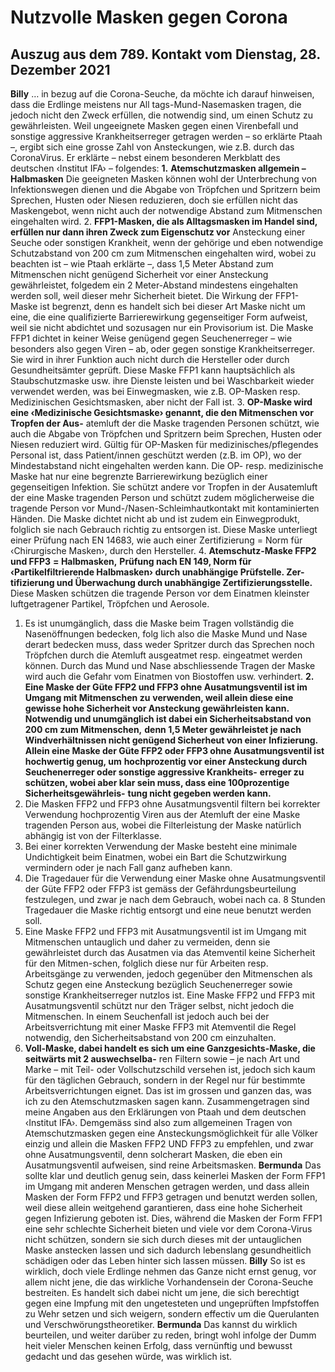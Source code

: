 # Nutzvolle Masken gegen Corona
## Auszug aus dem 789. Kontakt vom Dienstag, 28. Dezember 2021
**Billy** … in bezug auf die Corona-Seuche, da möchte ich darauf hinweisen, dass die Erdlinge meistens nur All
tags-Mund-Nasemasken tragen, die jedoch nicht den Zweck erfüllen, die notwendig sind, um einen Schutz zu gewährleisten. Weil ungeeignete Masken gegen einen Virenbefall und sonstige aggressive Krankheitserreger getragen werden – so erklärte Ptaah –, ergibt sich eine grosse Zahl von Ansteckungen, wie z.B. durch das CoronaVirus. Er erklärte – nebst einem besonderen Merkblatt des deutschen ‹Institut IFA› – folgendes:
**1.** **Atemschutzmasken allgemein – Halbmasken**
Die geeigneten Masken können wohl der Unterbrechung von Infektionswegen dienen und die Abgabe von Tröpfchen und Spritzern beim Sprechen, Husten oder Niesen reduzieren, doch sie erfüllen nicht das Maskengebot, wenn nicht auch der notwendige Abstand zum Mitmenschen eingehalten wird.
2. **FFP1-Masken, die als Alltagsmasken im Handel sind, erfüllen nur dann ihren Zweck zum Eigenschutz vor** Ansteckung einer Seuche oder sonstigen Krankheit, wenn der gehörige und eben notwendige Schutzabstand von 200 cm zum Mitmenschen eingehalten wird, wobei zu beachten ist – wie Ptaah erklärte –, dass 1,5 Meter Abstand zum Mitmenschen nicht genügend Sicherheit vor einer Ansteckung gewährleistet, folgedem ein 2 Meter-Abstand mindestens eingehalten werden soll, weil dieser mehr Sicherheit bietet. Die Wirkung der FFP1-Maske ist begrenzt, denn es handelt sich bei dieser Art Maske nicht um eine, die eine qualifizierte Barrierewirkung gegenseitiger Form aufweist, weil sie nicht abdichtet und sozusagen nur ein Provisorium ist. Die Maske FFP1 dichtet in keiner Weise genügend gegen Seuchenerreger – wie besonders also gegen Viren – ab, oder gegen sonstige Krankheitserreger. Sie wird in ihrer Funktion auch nicht durch die Hersteller oder durch Gesundheitsämter geprüft. Diese Maske FFP1 kann hauptsächlich als Staubschutzmaske usw. ihre Dienste leisten und bei Waschbarkeit wieder verwendet werden, was bei Einwegmasken, wie z.B. OP-Masken resp. Medizinischen Gesichtsmasken, aber nicht der Fall ist.
3. **OP-Maske wird eine ‹Medizinische Gesichtsmaske› genannt, die den Mitmenschen vor Tropfen der Aus-** atemluft der die Maske tragenden Personen schützt, wie auch die Abgabe von Tröpfchen und Spritzern beim Sprechen, Husten oder Niesen reduziert wird. Gültig für OP-Masken für medizinisches/pflegendes Personal ist, dass Patient/innen geschützt werden (z.B. im OP), wo der Mindestabstand nicht eingehalten werden kann. Die OP- resp. medizinische Maske hat nur eine begrenzte Barrierewirkung bezüglich einer gegenseitigen Infektion. Sie schützt andere vor Tropfen in der Ausatemluft der eine Maske tragenden Person und schützt zudem möglicherweise die tragende Person vor Mund-/Nasen-Schleimhautkontakt mit kontaminierten Händen. Die Maske dichtet nicht ab und ist zudem ein Einwegprodukt, folglich sie nach Gebrauch richtig zu entsorgen ist. Diese Maske unterliegt einer Prüfung nach EN 14683, wie auch einer Zertifizierung = Norm für ‹Chirurgische Masken›, durch den Hersteller.
4. **Atemschutz-Maske FFP2 und FFP3** **= Halbmasken,**
**Prüfung nach EN 149, Norm für ‹Partikelfiltrierende Halbmasken› durch unabhängige Prüfstelle. Zer-**
**tifizierung und Überwachung durch unabhängige Zertifizierungsstelle.**
Diese Masken schützen die tragende Person vor dem Einatmen kleinster luftgetragener Partikel, Tröpfchen und Aerosole.
1. Es ist unumgänglich, dass die Maske beim Tragen vollständig die Nasenöffnungen bedecken, folg lich also die Maske Mund und Nase derart bedecken muss, dass weder Spritzer durch das Sprechen noch Tröpfchen durch die Atemluft ausgeatmet resp. eingeatmet werden können. Durch das Mund und Nase abschliessende Tragen der Maske wird auch die Gefahr vom Einatmen von Biostoffen usw. verhindert.
**2.** **Eine Maske der Güte FFP2 und FFP3 ohne Ausatmungsventil ist im Umgang mit Mitmenschen zu**
**verwenden, weil allein diese eine gewisse hohe Sicherheit vor Ansteckung gewährleisten kann.**
**Notwendig und unumgänglich ist dabei ein Sicherheitsabstand von 200 cm zum Mitmenschen,**
**denn 1,5 Meter gewährleistet je nach Windverhältnissen nicht genügend Sicherheut von einer**
**Infizierung.**
**Allein eine Maske der Güte FFP2 oder FFP3 ohne Ausatmungsventil ist hochwertig genug, um**
**hochprozentig vor einer Ansteckung durch Seuchenerreger oder sonstige aggressive Krankheits-**
**erreger zu schützen, wobei aber klar sein muss, dass eine 100prozentige Sicherheitsgewährleis-**
**tung nicht gegeben werden kann.**
3. Die Masken FFP2 und FFP3 ohne Ausatmungsventil filtern bei korrekter Verwendung hochprozentig Viren aus der Atemluft der eine Maske tragenden Person aus, wobei die Filterleistung der Maske natürlich abhängig ist von der Filterklasse.
4. Bei einer korrekten Verwendung der Maske besteht eine minimale Undichtigkeit beim Einatmen, wobei ein Bart die Schutzwirkung vermindern oder je nach Fall ganz aufheben kann.
5. Die Tragedauer für die Verwendung einer Maske ohne Ausatmungsventil der Güte FFP2 oder FFP3 ist gemäss der Gefährdungsbeurteilung festzulegen, und zwar je nach dem Gebrauch, wobei nach ca. 8 Stunden Tragedauer die Maske richtig entsorgt und eine neue benutzt werden soll.
6. Eine Maske FFP2 und FFP3 mit Ausatmungsventil ist im Umgang mit Mitmenschen untauglich und daher zu vermeiden, denn sie gewährleistet durch das Ausatmen via das Atemventil keine Sicherheit für den Mitmen-schen, folglich diese nur für Arbeiten resp. Arbeitsgänge zu verwenden, jedoch gegenüber den Mitmenschen als Schutz gegen eine Ansteckung bezüglich Seuchenerreger sowie sonstige Krankheitserreger nutzlos ist. Eine Maske FFP2 und FFP3 mit Ausatmungsventil schützt nur den Träger selbst, nicht jedoch die Mitmenschen. In einem Seuchenfall ist jedoch auch bei der Arbeitsverrichtung mit einer Maske FFP3 mit Atemventil die Regel notwendig, den Sicherheitsabstand von 200 cm einzuhalten.
7. **Voll-Maske, dabei handelt es sich um eine Ganzgesichts-Maske, die seitwärts mit 2 auswechselba-** ren Filtern sowie – je nach Art und Marke – mit Teil- oder Vollschutzschild versehen ist, jedoch sich kaum für den täglichen Gebrauch, sondern in der Regel nur für bestimmte Arbeitsverrichtungen eignet. Das ist im grossen und ganzen das, was ich zu den Atemschutzmasken sagen kann. Zusammengetragen sind meine Angaben aus den Erklärungen von Ptaah und dem deutschen ‹Institut IFA›. Demgemäss sind also zum allgemeinen Tragen von Atemschutzmasken gegen eine Ansteckungsmöglichkeit für alle Völker einzig und allein die Masken FFP2 UND FFP3 zu empfehlen, und zwar ohne Ausatmungsventil, denn solcherart Masken, die eben ein Ausatmungsventil aufweisen, sind reine Arbeitsmasken.
**Bermunda** Das sollte klar und deutlich genug sein, dass keinerlei Masken der Form FFP1 im Umgang mit
anderen Menschen getragen werden, und dass allein Masken der Form FFP2 und FFP3 getragen und benutzt werden sollen, weil diese allein weitgehend garantieren, dass eine hohe Sicherheit gegen Infizierung geboten ist. Dies, während die Masken der Form FFP1 eine sehr schlechte Sicherheit bieten und viele vor dem Corona-Virus nicht schützen, sondern sie sich durch dieses mit der untauglichen Maske anstecken lassen und sich dadurch lebenslang gesundheitlich schädigen oder das Leben hinter sich lassen müssen.
**Billy** So ist es wirklich, doch viele Erdlinge nehmen das Ganze nicht ernst genug, vor allem nicht jene,
die das wirkliche Vorhandensein der Corona-Seuche bestreiten. Es handelt sich dabei nicht um jene, die sich berechtigt gegen eine Impfung mit den ungetesteten und ungeprüften Impfstoffen zu Wehr setzen und sich weigern, sondern effectiv um die Querulanten und Verschwörungstheoretiker.
**Bermunda** Das kannst du wirklich beurteilen, und weiter darüber zu reden, bringt wohl infolge der Dumm
heit vieler Menschen keinen Erfolg, dass vernünftig und bewusst gedacht und das gesehen würde, was wirklich ist.
